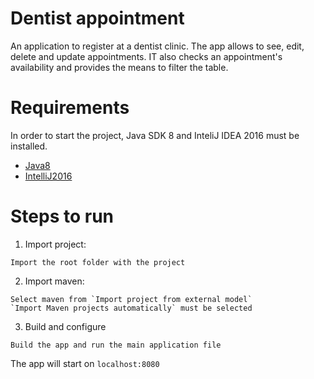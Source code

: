 # Dentist appointment
An application to register at a dentist clinic. The app allows to see, edit, delete and update appointments. IT also checks an appointment's availability and provides the means to filter the table.

# Requirements
In order to start the project, Java SDK 8 and InteliJ IDEA 2016 must be installed.
- [Java8](https://www.oracle.com/java/technologies/downloads/)
- [IntelliJ2016](https://www.jetbrains.com/ru-ru/idea/download/other.html)


# Steps to run

1. Import project:
```
Import the root folder with the project
```
2. Import maven:
```
Select maven from `Import project from external model`
`Import Maven projects automatically` must be selected
```
3. Build and configure
```
Build the app and run the main application file
```

The app will start on ```localhost:8080```
